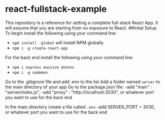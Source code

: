 # react-fullstack-example
This repository is a reference for setting a complete full-stack React App.  It will assume that you are starting from no exposure to React.
##Intial Setup
To begin install the following using your command line:
* `npm install -global` will install NPM globally
* `npm i -g create-react-app` 

For the back end install the following using your command line:
* `npm i express massive dotenv`
* `npm i -g nodemon`

Go to the .gitignore file and add .env to the list
Add a folder named `server` to the main directory of your app
Go to the package.json file:
    -add "main" : "server/index.js",
    -add "proxy" : "http://localhost:3030", or whatever port you want to use for the back end

In the main directory create a file called `.env`
    -add SERVER_PORT = 3030, or whatever port you want to use for the back end

